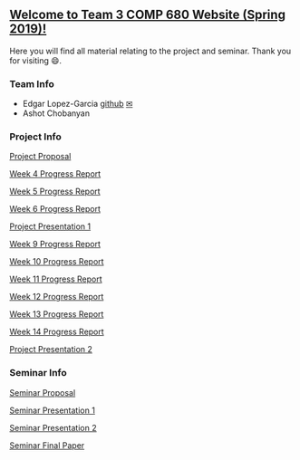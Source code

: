 ## [Welcome to Team 3 COMP 680 Website (Spring 2019)!](https://elopezga.github.io/comp_680_website/)
Here you will find all material relating to the project and seminar. Thank you for visiting 😄.

### Team Info
- Edgar Lopez-Garcia [github](https://github.com/elopezga) [✉](mailto:edgar.lopezgarcia.266@my.csun.edu)
- Ashot Chobanyan

### Project Info
[Project Proposal](/Assets/Reports/Project_Proposal_Team_3.pdf)

[Week 4 Progress Report](/Assets/Reports/Week04_PR_Sp_2019_Tteam_no.xlsx)

[Week 5 Progress Report](/Assets/Reports/Week05_PR_Sp_2019_Tteam_no.xlsx)

[Week 6 Progress Report](/Assets/Reports/Week06_PR_Sp_2019_Tteam_no.xlsx)

[Project Presentation 1](/Assets/Reports/Team_3_Sp19_Project_Presentation_1.pdf)

[Week 9 Progress Report](/Assets/Reports/Week09_PR-Sp_2019_Tteam_3.xlsx)

[Week 10 Progress Report](/Assets/Reports/Week10_PR-Sp_2019_Tteam_3.xlsx)

[Week 11 Progress Report](/Assets/Reports/Week11_PR-Sp_2019_Tteam_3.xlsx)

[Week 12 Progress Report](/Assets/Reports/Week12_PR-Sp_2019_Tteam_3.xlsx)

[Week 13 Progress Report](/Assets/Reports/Week13_PR-Sp_2019_Tteam_3.xlsx)

[Week 14 Progress Report](/Assets/Reports/Week14_PR-Sp_2019_Tteam_3.xlsx)

[Project Presentation 2](/Assets/Reports/Team_3_Sp19_Project_Presentation_2.pdf)

### Seminar Info
[Seminar Proposal](/Assets/Reports/Seminar_Proposal_Team_3.pdf)

[Seminar Presentation 1](/Assets/Reports/Team_3_Sp19_Seminar_Presentation_1.pdf)

[Seminar Presentation 2](/Assets/Reports/Team_3_Sp19_Seminar_Presentation_2.pdf)

[Seminar Final Paper](/Assets/Reports/Team_3_Sp19_Seminar_Final_Paper.pdf)
